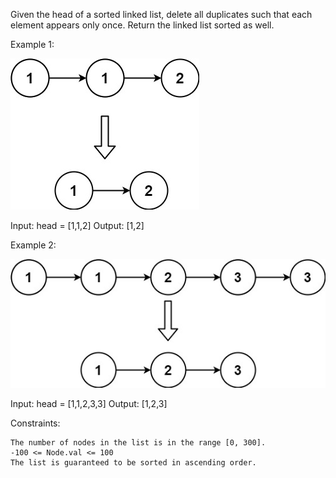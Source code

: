 Given the head of a sorted linked list, delete all duplicates such that each element appears only once. Return the linked list sorted as well.

 

Example 1:

![Example 1 Visualization](list1.jpg)

Input: head = [1,1,2]
Output: [1,2]

Example 2:

![Example 2 Visualization](list2.jpg)


Input: head = [1,1,2,3,3]
Output: [1,2,3]

 

Constraints:

    The number of nodes in the list is in the range [0, 300].
    -100 <= Node.val <= 100
    The list is guaranteed to be sorted in ascending order.

